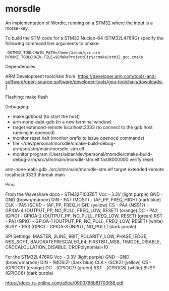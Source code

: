 # morsdle
An implementation of Wordle, running on a STM32 where the input is a morse-key.


To build the STM code for a STM32 Nucleo-64 (STM32L476RG) specify the following command line arguments to cmake:

`-DSTM32_TOOLCHAIN_PATH=/home/aidan/gcc-arm -DCMAKE_TOOLCHAIN_FILE=$CMakeProjectDir$/cmake/stm32_gcc.cmake`

Dependencies:

ARM Development toolchain from: 
https://developer.arm.com/tools-and-software/open-source-software/developer-tools/gnu-toolchain/downloads-1

Flashing:
make flash

Debugging:

* make gdbhost (to start the host)
* arm-none-eabi-gdb (in a new terminal window)
* target extended-remote localhost:3333 (to connect to the gdb host running in openocd)
* monitor reset halt (monitor prefix to issue openocd commands)
* file ~/dev/personal/morsdle/cmake-build-debug-arm/src/stm/main/morsdle-stm.elf
* monitor program /Users/aidan/dev/personal/morsdle/cmake-build-debug-arm/src/stm/main/morsdle-stm.elf 0x08000000 verify reset


arm-none-eabi-gdb ./src/stm/main/morsdle-stm.elf
target extended-remote localhost:3333
thbreak main



Pins:

From the Waveshare doco - STM32F103ZET
Vcc	- 3.3V  (light purple)
GND	- GND  (brown/maroon)
DIN	- PA7  (MOSI1) - (AF_PP, FREQ_HIGH)  (dark blue)
CLK	- PA5 (SCK1) - (AF_PP, FREQ_HIGH)  (yellow)
CS	- PA4 (NSS1?) - GPIOA-4  (OUTPUT_PP, NO_PULL, FREQ_LOW, RESET) (orange)
DC	- PA2 (GPIO) - GPIOA-2   (OUTPUT_PP, NO_PULL, FREQ_LOW, RESET) (green)
RST	- PA1 (GPIO) - GPIOA-1   (OUTPUT_PP, NO_PULL, FREQ_LOW, RESET) (white)
BUSY - PA3 (GPIO) - GPIOA-3  (INPUT, NO_PULL) (dark purple)

SPI Settings:
MASTER, 2LINE, 8BIT, POLARITY_LOW, PHASE_1EDGE, NSS_SOFT, BAUDRATEPRESCALER_64, FIRSTBIT_MSB, TIMODE_DISABLE, CRCCALCULATION_DISABLE, CRCPolynomial=10

For the STM32L476RG
Vcc	- 3.3V  (light purple)
GND	- GND  (brown/maroon)
DIN	-  (MOSI2)  (dark blue)
CLK	- (SCK2)  (yellow)
CS	- (GPIOC9) (orange)
DC	- (GPIOC7)  (green)
RST	- (GPIOC8)  (white)
BUSY - (GPIOC6)  (dark purple)


https://docs.rs-online.com/a5ba/0900766b81703f88.pdf

